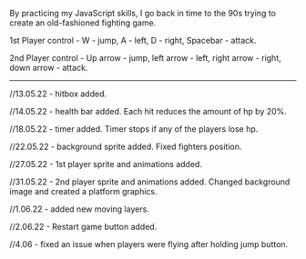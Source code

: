 By practicing my JavaScript skills, I go back in time to the 90s trying to create an old-fashioned fighting game.

1st Player control - W - jump, A - left, D - right, Spacebar - attack.

2nd Player control - Up arrow - jump, left arrow - left, right arrow - right, down arrow - attack.

--------------------


//13.05.22 - hitbox added.

//14.05.22 - health bar added. Each hit reduces the amount of hp by 20%.

//18.05.22 - timer added. Timer stops if any of the players lose hp.

//22.05.22 - background sprite added. Fixed fighters position.

//27.05.22 - 1st player sprite and animations added.

//31.05.22 - 2nd player sprite and animations added. Changed background image and created a platform graphics.

//1.06.22 - added new moving layers.

//2.06.22 - Restart game button added.

//4.06 - fixed an issue when players were flying after holding jump button.
